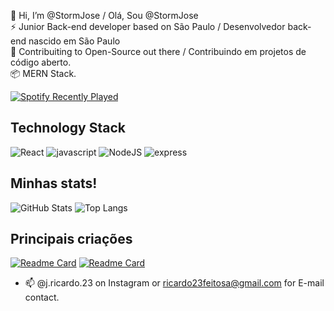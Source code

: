 👋 Hi, I’m @StormJose / Olá, Sou @StormJose <br/>
⚡ Junior Back-end developer based on São Paulo / Desenvolvedor back-end nascido em São Paulo  <br/>
💪 Contribuiting to Open-Source out there / Contribuindo em projetos de código aberto.  <br/>
📦 MERN Stack.



<!-- Spotify !--->
[![Spotify Recently Played](https://spotify-recently-played-readme.vercel.app/api?user=storm_play&count=1)](https://open.spotify.com/user/storm_play)


<!-- Language Badges! --->
## Technology Stack
![React](https://img.shields.io/badge/React-000?style=for-the-badge&logo=react) ![javascript](https://img.shields.io/badge/JavaScript-000?style=for-the-badge&logo=javascript) ![NodeJS](https://img.shields.io/badge/Node.js-000?style=for-the-badge&logo=node.js) ![express](https://img.shields.io/badge/express.js-000?style=for-the-badge&logo=express) 


## Minhas stats!
<!--- Stats and Top langs! --->
![GitHub Stats](https://github-readme-stats.vercel.app/api?username=StormJose&theme=transparent&bg_color=040a17&border_color=040a17&show_icons=true&icon_color=d97706&title_color=2563eb&text_color=d3e0fb&text_align=center) ![Top Langs](https://github-readme-stats.vercel.app/api/top-langs/?username=StormJose&layout=compact&bg_color=040a17&border_color=040a17&show_icons=true&icon_color=d97706&title_color=2563eb&text_color=d3e0fb&text_align=center)




## Principais criações
<!--- Main repos --->
[![Readme Card](https://github-readme-stats.vercel.app/api/pin/?username=StormJose&repo=forkify&bg_color=040a17&border_color=040a17&show_icons=true&icon_color=d97706&title_color=2563eb&text_color=d3e0fb&text_align=center)](https://github.com/StormJose/forkify) [![Readme Card](https://github-readme-stats.vercel.app/api/pin/?username=StormJose&repo=nasa-mission-control-project&bg_color=040a17&border_color=040a17&show_icons=true&icon_color=d97706&title_color=2563eb&text_color=d3e0fb&text_align=center)](https://github.com/StormJose/nasa-mission-control-project)


- 📫 @j.ricardo.23 on Instagram or ricardo23feitosa@gmail.com for E-mail contact.

<!---
StormJose/StormJose is a ✨ special ✨ repository because its `README.md` (this file) appears on your GitHub profile.
You can click the Preview link to take a look at your changes.
--->

